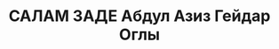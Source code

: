 ---
title: САЛАМ ЗАДЕ Абдул Азиз Гейдар Оглы
description: "род. 1907, азербайджанец. Образование высшее.\n Историк. В 1929-32 аспирант\
  \ АзГНИИ. В 1932-34 уч. специалист АзФАН. С 1934 аспирант ИИ АН СССР (Ленинград).\
  \ К.и.н. (1935), работал над доктор. дисс. Прож.: Аз.ССР, г. Баку.\n Арестован 27.05.1937\n\
  \ Обвинение: по \"делу националистов\".\n Приговор: ВК ВС СССР, 11.10.1937 - ВМН.\n\
  \ Расстрелян 12.10.1937\n Источники: Сталинский список от 03.10.1937 (Аз.ССР, Кат.1)|\
  \ Архивно-судебное дело №12493| История Азербайджана, 1970 (им. ук.)| РВост. № 5б\
  \ с. 101| Веб-сайт \"Наш Баку\"."
---